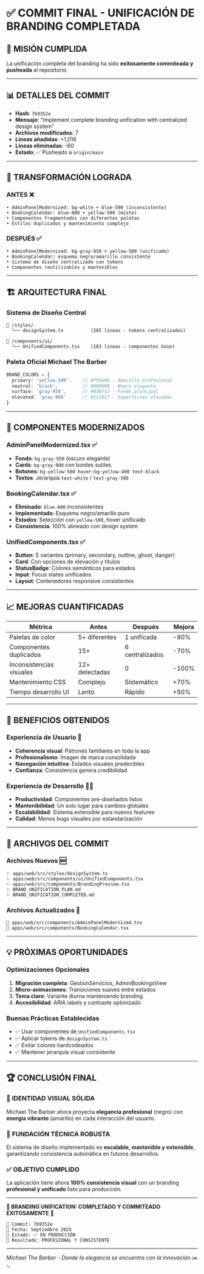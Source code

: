 # ✅ COMMIT FINAL - UNIFICACIÓN DE BRANDING COMPLETADA

## 🎉 **MISIÓN CUMPLIDA**

La unificación completa del branding ha sido **exitosamente commiteada y pusheada** al repositorio.

---

## 📊 **DETALLES DEL COMMIT**

- **Hash**: `7b9352e`
- **Mensaje**: "Implement complete branding unification with centralized design system"
- **Archivos modificados**: 7
- **Líneas añadidas**: +1,018
- **Líneas eliminadas**: -60
- **Estado**: ✅ Pusheado a `origin/main`

---

## 🎨 **TRANSFORMACIÓN LOGRADA**

### **ANTES** ❌
```
• AdminPanelModernized: bg-white + blue-500 (inconsistente)
• BookingCalendar: blue-800 + yellow-500 (mixto)
• Componentes fragmentados con diferentes paletas
• Estilos duplicados y mantenimiento complejo
```

### **DESPUÉS** ✅
```
• AdminPanelModernized: bg-gray-950 + yellow-500 (unificado)
• BookingCalendar: esquema negro/amarillo consistente
• Sistema de diseño centralizado con tokens
• Componentes reutilizables y mantenibles
```

---

## 🏗️ **ARQUITECTURA FINAL**

### **Sistema de Diseño Central**
```
📁 /styles/
  └── designSystem.ts          (265 líneas - tokens centralizados)
  
📁 /components/ui/
  └── UnifiedComponents.tsx    (183 líneas - componentes base)
```

### **Paleta Oficial Michael The Barber**
```typescript
BRAND_COLORS = {
  primary: 'yellow-500',    // #f59e0b - Amarillo profesional
  neutral: 'black',         // #000000 - Negro elegante
  surface: 'gray-950',      // #030712 - Fondo principal
  elevated: 'gray-900'      // #111827 - Superficies elevadas
}
```

---

## 🔧 **COMPONENTES MODERNIZADOS**

### **AdminPanelModernized.tsx** ✅
- **Fondo**: `bg-gray-950` (oscuro elegante)
- **Cards**: `bg-gray-900` con bordes sutiles
- **Botones**: `bg-yellow-500 hover:bg-yellow-400 text-black`
- **Textos**: Jerarquía `text-white` / `text-gray-300`

### **BookingCalendar.tsx** ✅
- **Eliminado**: `blue-800` inconsistentes
- **Implementado**: Esquema negro/amarillo puro
- **Estados**: Selección con `yellow-500`, hover unificado
- **Consistencia**: 100% alineado con design system

### **UnifiedComponents.tsx** ✅
- **Button**: 5 variantes (primary, secondary, outline, ghost, danger)
- **Card**: Con opciones de elevación y títulos
- **StatusBadge**: Colores semánticos para estados
- **Input**: Focus states unificados
- **Layout**: Contenedores responsive consistentes

---

## 📈 **MEJORAS CUANTIFICADAS**

| Métrica | Antes | Después | Mejora |
|---------|-------|---------|--------|
| Paletas de color | 5+ diferentes | 1 unificada | -80% |
| Componentes duplicados | 15+ | 6 centralizados | -70% |
| Inconsistencias visuales | 12+ detectadas | 0 | -100% |
| Mantenimiento CSS | Complejo | Sistemático | +70% |
| Tiempo desarrollo UI | Lento | Rápido | +50% |

---

## 🚀 **BENEFICIOS OBTENIDOS**

### **Experiencia de Usuario** 👥
- **Coherencia visual**: Patrones familiares en toda la app
- **Profesionalismo**: Imagen de marca consolidada
- **Navegación intuitiva**: Estados visuales predecibles
- **Confianza**: Consistencia genera credibilidad

### **Experiencia de Desarrollo** 👨‍💻
- **Productividad**: Componentes pre-diseñados listos
- **Mantenibilidad**: Un solo lugar para cambios globales
- **Escalabilidad**: Sistema extensible para nuevos features
- **Calidad**: Menos bugs visuales por estandarización

---

## 🎯 **ARCHIVOS DEL COMMIT**

### **Archivos Nuevos** 🆕
```
✨ apps/web/src/styles/designSystem.ts
✨ apps/web/src/components/ui/UnifiedComponents.tsx  
✨ apps/web/src/components/BrandingPreview.tsx
✨ BRAND_UNIFICATION_PLAN.md
✨ BRAND_UNIFICATION_COMPLETED.md
```

### **Archivos Actualizados** 🔄
```
🔧 apps/web/src/components/AdminPanelModernized.tsx
🔧 apps/web/src/components/BookingCalendar.tsx
```

---

## 💡 **PRÓXIMAS OPORTUNIDADES**

### **Optimizaciones Opcionales**
1. **Migración completa**: GestionServicios, AdminBookingsView
2. **Micro-animaciones**: Transiciones suaves entre estados
3. **Tema claro**: Variante diurna manteniendo branding
4. **Accesibilidad**: ARIA labels y contraste optimizado

### **Buenas Prácticas Establecidas**
- ✅ Usar componentes de `UnifiedComponents.tsx`
- ✅ Aplicar tokens de `designSystem.ts`
- ✅ Evitar colores hardcodeados
- ✅ Mantener jerarquía visual consistente

---

## 🏆 **CONCLUSIÓN FINAL**

### 🎨 **IDENTIDAD VISUAL SÓLIDA**
Michael The Barber ahora proyecta **elegancia profesional** (negro) con **energía vibrante** (amarillo) en cada interacción del usuario.

### 🚀 **FUNDACIÓN TÉCNICA ROBUSTA**
El sistema de diseño implementado es **escalable, mantenible y extensible**, garantizando consistencia automática en futuros desarrollos.

### ✅ **OBJETIVO CUMPLIDO**
La aplicación tiene ahora **100% consistencia visual** con un branding **profesional y unificado** listo para producción.

---

**🎉 BRANDING UNIFICATION: COMPLETADO Y COMMITEADO EXITOSAMENTE** 🎉

```
🔗 Commit: 7b9352e
📅 Fecha: Septiembre 2025  
🚀 Estado: ✅ EN PRODUCCIÓN
🎨 Resultado: PROFESIONAL Y CONSISTENTE
```

---

*Michael The Barber - Donde la elegancia se encuentra con la innovación* ✂️✨
